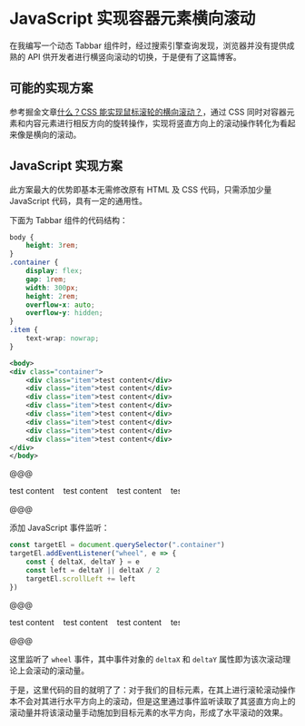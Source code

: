 # JavaScript 实现容器元素横向滚动

在我编写一个动态 Tabbar 组件时，经过搜索引擎查询发现，浏览器并没有提供成熟的 API 供开发者进行横竖向滚动的切换，于是便有了这篇博客。

## 可能的实现方案

参考掘金文章[什么？CSS 能实现鼠标滚轮的横向滚动？](https://juejin.cn/post/7247499914913202213)，通过 CSS 同时对容器元素和内容元素进行相反方向的旋转操作，实现将竖直方向上的滚动操作转化为看起来像是横向的滚动。

## JavaScript 实现方案

此方案最大的优势即基本无需修改原有 HTML 及 CSS 代码，只需添加少量 JavaScript 代码，具有一定的通用性。

下面为 Tabbar 组件的代码结构：

```css
body {
    height: 3rem;
}
.container {
    display: flex;
    gap: 1rem;
    width: 300px;
    height: 2rem;
    overflow-x: auto;
    overflow-y: hidden;
}
.item {
    text-wrap: nowrap;
}
```

```xml
<body>
<div class="container">
    <div class="item">test content</div>
    <div class="item">test content</div>
    <div class="item">test content</div>
    <div class="item">test content</div>
    <div class="item">test content</div>
    <div class="item">test content</div>
    <div class="item">test content</div>
    <div class="item">test content</div>
</div>
</body>
```

@@@
<style>
body {
    height: 3rem;
}
.container {
    display: flex;
    gap: 1rem;
    width: 300px;
    height: 2rem;
    overflow-x: auto;
    overflow-y: hidden;
}
.item {
    text-wrap: nowrap;
}
</style>
<body>
<div class="container">
    <div class="item">test content</div>
    <div class="item">test content</div>
    <div class="item">test content</div>
    <div class="item">test content</div>
    <div class="item">test content</div>
    <div class="item">test content</div>
    <div class="item">test content</div>
    <div class="item">test content</div>
</div>
</body>
@@@

添加 JavaScript 事件监听：

```javascript
const targetEl = document.querySelector(".container")
targetEl.addEventListener("wheel", e => {
    const { deltaX, deltaY } = e
    const left = deltaY || deltaX / 2
    targetEl.scrollLeft += left
})
```

@@@
<style>
body {
    height: 3rem;
}
.container {
    display: flex;
    gap: 1rem;
    width: 300px;
    height: 2rem;
    overflow-x: auto;
    overflow-y: hidden;
}
.item {
    text-wrap: nowrap;
}
</style>
<body>
<div class="container">
    <div class="item">test content</div>
    <div class="item">test content</div>
    <div class="item">test content</div>
    <div class="item">test content</div>
    <div class="item">test content</div>
    <div class="item">test content</div>
    <div class="item">test content</div>
    <div class="item">test content</div>
</div>
</body>
<script>
const targetEl = document.querySelector(".container")
targetEl.addEventListener("wheel", e => {
    const { deltaX, deltaY } = e
    const left = deltaY || deltaX / 2
    targetEl.scrollLeft += left
})
</script>
@@@

这里监听了 ``wheel`` 事件，其中事件对象的 ``deltaX`` 和 ``deltaY`` 属性即为该次滚动理论上会滚动的滚动量。

于是，这里代码的目的就明了了：对于我们的目标元素，在其上进行滚轮滚动操作本不会对其进行水平方向上的滚动，但是这里通过事件监听读取了其竖直方向上的滚动量并将该滚动量手动施加到目标元素的水平方向，形成了水平滚动的效果。
